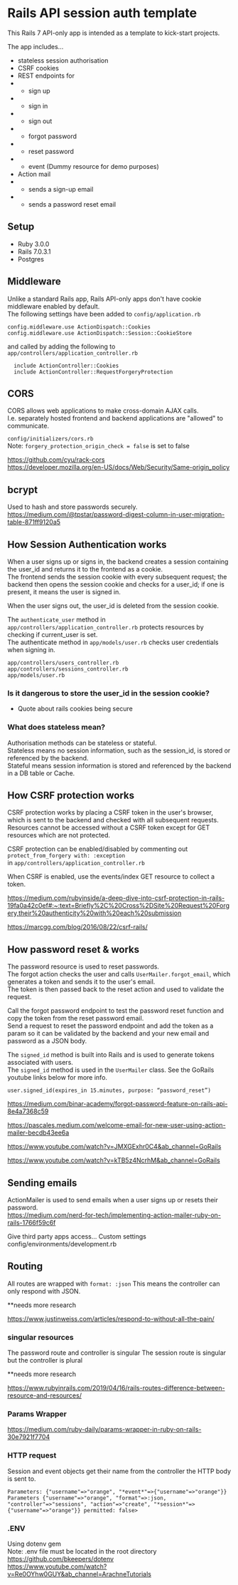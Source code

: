 # Rails API session auth template
This Rails 7 API-only app is intended as a template to kick-start projects.

The app includes...

- stateless session authorisation 
- CSRF cookies 
- REST endpoints for 
- - sign up 
- - sign in 
- - sign out 
- - forgot password 
- - reset password 
- - event (Dummy resource for demo purposes)
- Action mail 
- - sends a sign-up email 
- - sends a password reset email


## Setup
- Ruby 3.0.0
- Rails 7.0.3.1
- Postgres 

## Middleware 
Unlike a standard Rails app, Rails API-only apps don't have cookie middleware enabled by default. <br>
The following settings have been added to `config/application.rb`

```
config.middleware.use ActionDispatch::Cookies
config.middleware.use ActionDispatch::Session::CookieStore
```

and called by adding the following to `app/controllers/application_controller.rb`

```
  include ActionController::Cookies
  include ActionController::RequestForgeryProtection
```


## CORS
CORS allows web applications to make cross-domain AJAX calls.<br> 
I.e. separately hosted frontend and backend applications are "allowed" to communicate. 

`config/initializers/cors.rb`<br>
Note: `forgery_protection_origin_check = false` is set to false

https://github.com/cyu/rack-cors <br>
https://developer.mozilla.org/en-US/docs/Web/Security/Same-origin_policy



## bcrypt
Used to hash and store passwords securely.<br> https://medium.com/@tpstar/password-digest-column-in-user-migration-table-871ff9120a5

## How Session Authentication works 
When a user signs up or signs in, the backend creates a session containing the user_id and returns it to the frontend as a cookie. <br>
The frontend sends the session cookie with every subsequent request; the backend then opens the session cookie and checks for a user_id; if one is present, it means the user is signed in. <br>

When the user signs out, the user_id is deleted from the session cookie. 

The `authenticate_user` method in `app/controllers/application_controller.rb` protects resources by checking if current_user is set. <br>
The authenticate method in `app/models/user.rb` checks user credentials when signing in.

`app/controllers/users_controller.rb` <br>
`app/controllers/sessions_controller.rb`<br>
`app/models/user.rb`

### Is it dangerous to store the user_id in the session cookie? 
- Quote about rails cookies being secure


### What does stateless mean? 
Authorisation methods can be stateless or stateful.<br>
Stateless means no session information, such as the session_id, is stored or referenced by the backend.<br>
Stateful means session information is stored and referenced by the backend in a DB table or Cache. 

## How CSRF protection works 
CSRF protection works by placing a CSRF token in the user's browser, which is sent to the backend and checked with all subsequent requests.
Resources cannot be accessed without a CSRF token except for GET resources which are not protected. 

CSRF protection can be enabled/disabled by commenting out `protect_from_forgery with: :exception` <br>
in `app/controllers/application_controller.rb`

When CSRF is enabled, use the events/index GET resource to collect a token. 

https://medium.com/rubyinside/a-deep-dive-into-csrf-protection-in-rails-19fa0a42c0ef#:~:text=Briefly%2C%20Cross%2DSite%20Request%20Forgery,their%20authenticity%20with%20each%20submission

https://marcgg.com/blog/2016/08/22/csrf-rails/

## How password reset & works 
The password resource is used to reset passwords.<br>
The forgot action checks the user and calls `UserMailer.forgot_email`, which generates a token and sends it to the user's email.<br>
The token is then passed back to the reset action and used to validate the request. 

Call the forgot password endpoint to test the password reset function and copy the token from the reset password email.<br>
Send a request to reset the password endpoint and add the token as a param so it can be validated by the backend and your new email and password as a JSON body.

The `signed_id` method is built into Rails and is used to generate tokens associated with users. <br>
The `signed_id` method is used in the `UserMailer` class. 
See the GoRails youtube links below for more info. <br>

`user.signed_id(expires_in 15.minutes, purpose: “password_reset”)`

https://medium.com/binar-academy/forgot-password-feature-on-rails-api-8e4a7368c59

https://pascales.medium.com/welcome-email-for-new-user-using-action-mailer-becdb43ee6a

https://www.youtube.com/watch?v=JMXGExhr0C4&ab_channel=GoRails

https://www.youtube.com/watch?v=kTB5z4NcrhM&ab_channel=GoRails


## Sending emails
ActionMailer is used to send emails when a user signs up or resets their password. <br>
https://medium.com/nerd-for-tech/implementing-action-mailer-ruby-on-rails-1766f59c6f

Give third party apps access...
Custom settings 
config/environments/development.rb


## Routing 
All routes are wrapped with `format: :json`
This means the controller can only respond with JSON.

**needs more research

https://www.justinweiss.com/articles/respond-to-without-all-the-pain/

### singular resources 
The password route and controller is singular 
The session route is singular but the controller is plural

**needs more research

https://www.rubyinrails.com/2019/04/16/rails-routes-difference-between-resource-and-resources/


### Params Wrapper
https://medium.com/ruby-daily/params-wrapper-in-ruby-on-rails-30e7921f7704


 ### HTTP request 
Session and event objects get their name from the controller the HTTP body is sent to.
```
Parameters: {"username"=>"orange", "*event*"=>{"username"=>"orange"}}
Parameters {"username"=>"orange", "format"=>:json, "controller"=>"sessions", "action"=>"create", "*session*"=>{"username"=>"orange"}} permitted: false>
```

 ### .ENV
Using dotenv gem <br>
Note: .env file must be located in the root directory <br>
https://github.com/bkeepers/dotenv <br>
https://www.youtube.com/watch?v=Re0OYhw0GUY&ab_channel=ArachneTutorials




